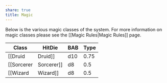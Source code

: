 ```yaml
---
share: true
title: Magic
---
```


Below is the various magic classes of the system. For more information on magic classes please see the [[Magic Rules|Magic Rules]] page.

| Class        | HitDie | BAB  | Type  |
| ------------ | ------ | ---- | ----- |
| [[Druid|Druid]]    | d10    | 0.75 | Magic |
| [[Sorcerer|Sorcerer]] | d8     | 0.5  | Magic |
| [[Wizard|Wizard]]   | d8     | 0.5  | Magic |

